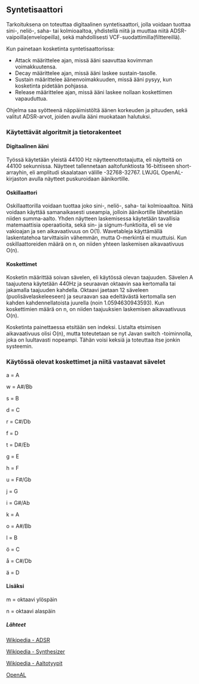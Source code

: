 ## Syntetisaattori 
Tarkoituksena on toteuttaa digitaalinen syntetisaattori, jolla voidaan tuottaa sini-, neliö-, saha- tai kolmioaaltoa, yhdistellä niitä ja muuttaa niitä ADSR-vaipoilla(envelopeilla),
sekä mahdollisesti VCF-suodattimilla(filttereillä).

Kun painetaan kosketinta syntetisaattorissa:
* Attack määrittelee ajan, missä ääni saavuttaa kovimman voimakkuutensa.
* Decay määrittelee ajan, missä ääni laskee sustain-tasolle.
* Sustain määrittelee äänenvoimakkuuden, missä ääni pysyy, kun kosketinta pidetään pohjassa.
* Release määrittelee ajan, missä ääni laskee nollaan koskettimen vapauduttua.

Ohjelma saa syötteenä näppäimistöltä äänen korkeuden ja pituuden, sekä valitut ADSR-arvot, joiden avulla ääni muokataan halutuksi.

### Käytettävät algoritmit ja tietorakenteet

#### Digitaalinen ääni
Työssä käytetään yleistä 44100 Hz näytteenottotaajutta, eli näytteitä on 44100 sekunnissa. Näytteet tallennetaan aaltofunktiosta 16-bittiseen short-arrayhin,
eli amplitudi skaalataan välille -32768-32767. LWJGL OpenAL-kirjaston avulla näytteet puskuroidaan äänikortille.

#### Oskillaattori
Oskillaattorilla voidaan tuottaa joko sini-, neliö-, saha- tai kolmioaaltoa. Niitä voidaan käyttää samanaikasesti useampia,
jolloin äänikortille lähetetään niiden summa-aalto. Yhden näytteen laskemisessa käytetään tavallisia matemaattisia operaatioita, sekä sin- ja signum-funktioita, eli se vie vakioajan ja sen aikavaativuus on O(1). Wavetableja käyttämällä
laskentatehoa tarvittaisiin vähemmän, mutta O-merkintä ei muuttuisi. Kun oskillaattoreiden määrä on
n, on niiden yhteen laskemisen aikavaativuus O(n).

#### Koskettimet
Kosketin määrittää soivan sävelen, eli käytössä olevan taajuuden. Sävelen A taajuutena käytetään 440Hz ja seuraavan oktaavin
saa kertomalla tai jakamalla taajuuden kahdella. Oktaavi jaetaan 12 säveleen (puolisävelaskeleeseen) ja seuraavan saa edeltävästä kertomalla sen kahden kahdennellatoista juurella (noin 1.0594630943593). Kun koskettimien määrä on n, on niiden
taajuuksien laskemisen aikavaativuus O(n).

Kosketinta painettaessa etsitään sen indeksi. Listalta etsimisen aikavaativuus olisi O(n), mutta toteutetaan se nyt Javan
switch -toiminnolla, joka on luultavasti nopeampi. Tähän voisi keksiä ja toteuttaa itse jonkin systeemin.



### Käytössä olevat koskettimet ja niitä vastaavat sävelet
a = A

w = A#/Bb

s = B

d = C

r = C#/Db

f = D

t = D#/Eb

g = E

h = F

u = F#/Gb

j = G

i = G#/Ab

k = A

o = A#/Bb

l = B

ö = C

å = C#/Db

ä = D

#### Lisäksi

m = oktaavi ylöspäin

n = oktaavi alaspäin

##### Lähteet
[Wikipedia - ADSR](https://fi.wikipedia.org/wiki/ADSR)

[Wikipedia - Synthesizer](https://en.wikipedia.org/wiki/Synthesizer#Components)

[Wikipedia - Aaltotyypit](https://en.wikipedia.org/wiki/Non-sinusoidal_waveform)

[OpenAL](https://www.openal.org/documentation/OpenAL_Programmers_Guide.pdf)


